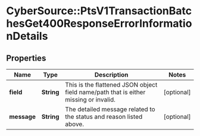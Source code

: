 # CyberSource::PtsV1TransactionBatchesGet400ResponseErrorInformationDetails

## Properties
Name | Type | Description | Notes
------------ | ------------- | ------------- | -------------
**field** | **String** | This is the flattened JSON object field name/path that is either missing or invalid.  | [optional] 
**message** | **String** | The detailed message related to the status and reason listed above.  | [optional] 


